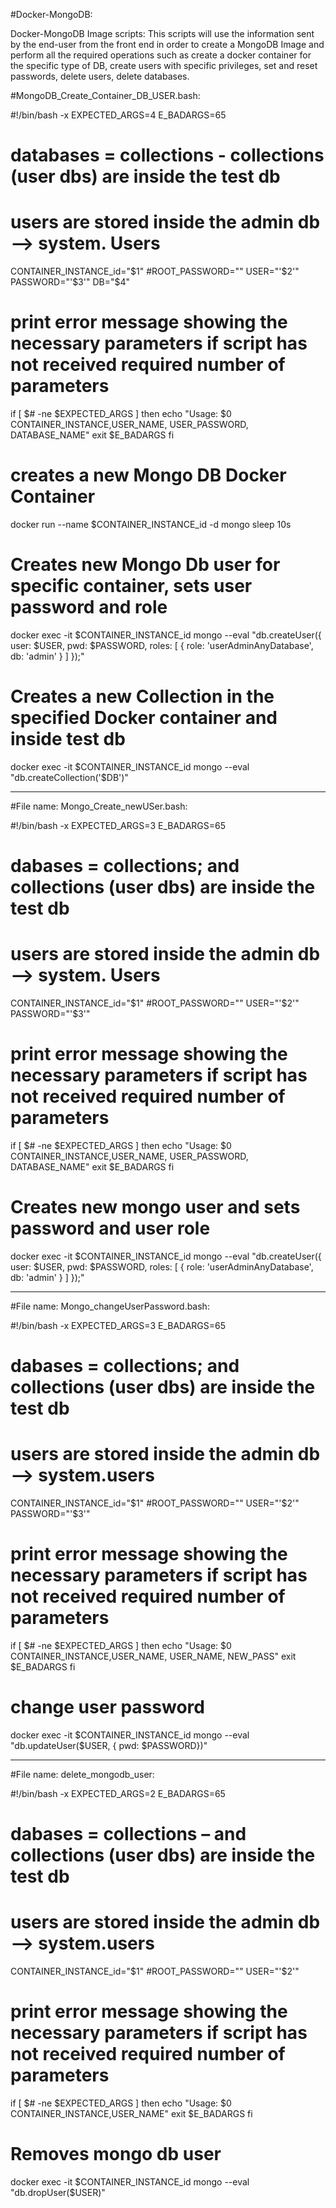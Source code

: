 #Docker-MongoDB:

Docker-MongoDB Image scripts: This scripts will use the information sent by the end-user from the front end in order
to create a MongoDB Image and perform all the required operations such as create a docker container for the specific type of DB, create users with specific privileges, set and reset passwords, delete users, delete databases.

#MongoDB_Create_Container_DB_USER.bash:

#!/bin/bash -x
EXPECTED_ARGS=4
E_BADARGS=65
# databases = collections - collections (user dbs) are inside the test db
# users are stored inside the admin db --> system. Users

CONTAINER_INSTANCE_id="$1"
#ROOT_PASSWORD=""
USER="'$2'"
PASSWORD="'$3'"
DB="$4"

# print error message showing the necessary parameters if script has not received required number of parameters
if [ $# -ne $EXPECTED_ARGS ]
then
  echo "Usage: $0 CONTAINER_INSTANCE,USER_NAME, USER_PASSWORD, DATABASE_NAME"
  exit $E_BADARGS
fi

# creates a new Mongo DB Docker Container
docker run --name $CONTAINER_INSTANCE_id -d mongo
sleep 10s

# Creates new Mongo Db user for specific container, sets user password and role
docker exec -it $CONTAINER_INSTANCE_id mongo --eval  "db.createUser({ user: $USER, pwd: $PASSWORD,
roles: [ { role: 'userAdminAnyDatabase', db: 'admin' } ] });"

 # Creates a new Collection in the specified Docker container and inside test db
docker exec -it $CONTAINER_INSTANCE_id mongo --eval "db.createCollection('$DB')"

----------------------------------------------------------------------------------------------------------------------------------------------------------------------------------------------------------------------------------------------------------------------------------------------------------------------------------------------

#File name: Mongo_Create_newUSer.bash:

#!/bin/bash -x
EXPECTED_ARGS=3
E_BADARGS=65

# dabases = collections; and collections (user dbs) are inside the test db
# users are stored inside the admin db --> system. Users

CONTAINER_INSTANCE_id="$1"
#ROOT_PASSWORD=""
USER="'$2'"
PASSWORD="'$3'"

# print error message showing the necessary parameters if script has not received required number of parameters
if [ $# -ne $EXPECTED_ARGS ]
then
  echo "Usage: $0 CONTAINER_INSTANCE,USER_NAME, USER_PASSWORD, DATABASE_NAME"
  exit $E_BADARGS
fi

# Creates new mongo user and sets password and user role
docker exec -it $CONTAINER_INSTANCE_id mongo --eval  "db.createUser({ user: $USER, pwd: $PASSWORD,
roles: [ { role: 'userAdminAnyDatabase', db: 'admin' } ] });"

----------------------------------------------------------------------------------------------------------------------------------------------------------------------------------------------------------------------------------------------------------------------------------------------------------------------------------------------

#File name: Mongo_changeUserPassword.bash:

#!/bin/bash -x
EXPECTED_ARGS=3
E_BADARGS=65

# dabases = collections; and collections (user dbs) are inside the test db
# users are stored inside the admin db --> system.users

CONTAINER_INSTANCE_id="$1"
#ROOT_PASSWORD=""
USER="'$2'"
PASSWORD="'$3'"

# print error message showing the necessary parameters if script has not received required number of parameters
if [ $# -ne $EXPECTED_ARGS ]
then
  echo "Usage: $0 CONTAINER_INSTANCE,USER_NAME, USER_NAME, NEW_PASS"
  exit $E_BADARGS
fi

# change user password
docker exec -it $CONTAINER_INSTANCE_id mongo --eval "db.updateUser($USER,  { pwd: $PASSWORD})"

----------------------------------------------------------------------------------------------------------------------------------------------------------------------------------------------------------------------------------------------------------------------------------------------------------------------------------------------

#File name: delete_mongodb_user:

#!/bin/bash -x
EXPECTED_ARGS=2
E_BADARGS=65

# dabases = collections – and collections (user dbs) are inside the test db
# users are stored inside the admin db --> system.users

CONTAINER_INSTANCE_id="$1"
#ROOT_PASSWORD=""
USER="'$2'"

# print error message showing the necessary parameters if script has not received required number of parameters
if [ $# -ne $EXPECTED_ARGS ]
then
  echo "Usage: $0 CONTAINER_INSTANCE,USER_NAME"
  exit $E_BADARGS
fi


# Removes mongo db user
docker exec -it $CONTAINER_INSTANCE_id mongo --eval "db.dropUser($USER)"
